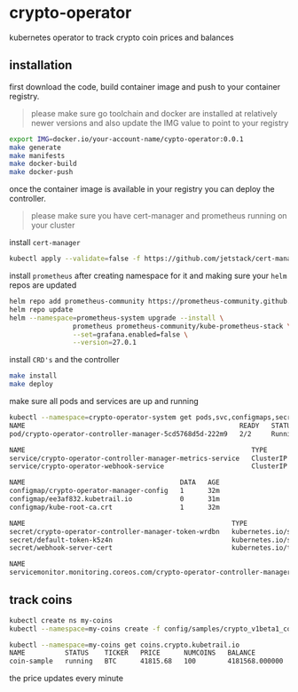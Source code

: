 # crypto-operator
kubernetes operator to track crypto coin prices and balances

## installation
first download the code, build container image and push
to your container registry.
> please make sure go toolchain and docker are installed
> at relatively newer versions and also update the
> IMG value to point to your registry
```bash
export IMG=docker.io/your-account-name/cypto-operator:0.0.1
make generate
make manifests
make docker-build
make docker-push
```
once the container image is available in your registry you can
deploy the controller.
> please make sure you have cert-manager and prometheus running
> on your cluster

install `cert-manager`
```bash
kubectl apply --validate=false -f https://github.com/jetstack/cert-manager/releases/download/v1.6.1/cert-manager.yaml
```

install `prometheus` after creating namespace for it and making sure
your `helm` repos are updated
```bash
helm repo add prometheus-community https://prometheus-community.github.io/helm-charts
helm repo update
helm --namespace=prometheus-system upgrade --install \
                prometheus prometheus-community/kube-prometheus-stack \
                --set=grafana.enabled=false \
                --version=27.0.1
```

install `CRD's` and the controller
```bash
make install
make deploy
```

make sure all pods and services are up and running
```bash
kubectl --namespace=crypto-operator-system get pods,svc,configmaps,secrets,servicemonitors
NAME                                                      READY   STATUS    RESTARTS   AGE
pod/crypto-operator-controller-manager-5cd5768d5d-222m9   2/2     Running   0          32s

NAME                                                         TYPE        CLUSTER-IP       EXTERNAL-IP   PORT(S)    AGE
service/crypto-operator-controller-manager-metrics-service   ClusterIP   00.000.000.000   <none>        8443/TCP   32m
service/crypto-operator-webhook-service                      ClusterIP   00.000.000.000   <none>        443/TCP    32m

NAME                                       DATA   AGE
configmap/crypto-operator-manager-config   1      32m
configmap/ee3af832.kubetrail.io            0      31m
configmap/kube-root-ca.crt                 1      32m

NAME                                                    TYPE                                  DATA   AGE
secret/crypto-operator-controller-manager-token-wrdbn   kubernetes.io/service-account-token   3      32m
secret/default-token-k5z4n                              kubernetes.io/service-account-token   3      32m
secret/webhook-server-cert                              kubernetes.io/tls                     3      32m

NAME                                                                                      AGE
servicemonitor.monitoring.coreos.com/crypto-operator-controller-manager-metrics-monitor   32m
```

## track coins
```bash
kubectl create ns my-coins
kubectl --namespace=my-coins create -f config/samples/crypto_v1beta1_coin.yaml
```
```bash
kubectl --namespace=my-coins get coins.crypto.kubetrail.io 
NAME          STATUS    TICKER   PRICE      NUMCOINS   BALANCE          AGE
coin-sample   running   BTC      41815.68   100        4181568.000000   11s
```
the price updates every minute

